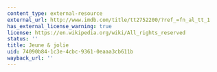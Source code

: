 ```yaml
---
content_type: external-resource
external_url: http://www.imdb.com/title/tt2752200/?ref_=fn_al_tt_1
has_external_license_warning: true
license: https://en.wikipedia.org/wiki/All_rights_reserved
status: ''
title: Jeune & jolie
uid: 74090b84-1c3e-4cbc-9361-0eaaa3cb611b
wayback_url: ''
---
```

